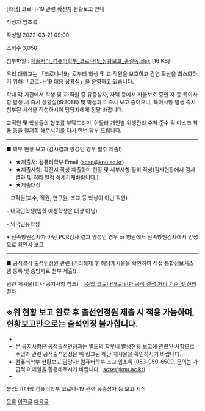 
[학생] 코로나-19 관련 확진자 현황보고 안내





작성자
임초록


작성일
2022-03-21 09:00


조회수
3,050


첨부파일 : [제출서식\_컴퓨터학부\_코로나19\_상황보고\_홍길동.xlsx](https://computer.knu.ac.kr/pack/bbs/down.php?f_name=Q0dUVllEWFdeVXBPcRYXbltIViY=&o_name=제출서식_컴퓨터학부_코로나19_상황보고_홍길동.xlsx&tbl=Site_BBS_25) [16 KB]


﻿﻿﻿﻿﻿﻿﻿﻿﻿﻿﻿﻿﻿﻿﻿﻿﻿﻿﻿﻿﻿﻿﻿﻿우리 대학교는 「코로나-19」로부터 학생 및 교‧직원을 보호하고 감염 확산을 최소화하기 위해 「코로나-19 대응 상황실」을 운영하고 있습니다. 

학내 각 기관에서 학생 및 교·직원 중 유증상자, 자택 등에서 자율보호 중인 자 등 특이사항 발생 시 즉시 상황실(☎2088) 및 학생과로 즉시 보고 중이오니, 특이사항 발생 즉시 첨부된 서식을 작성하시어 담당자에게 전달 바랍니다.  


  


교직원 및 학생들의 협조를 부탁드리며, 아울러 개인별 위생관리 수칙 준수 및 마스크 착용 등을 철저히 해주시기를 다시 한번 당부 드립니다.

--------------------------------------------------------------------  


■ 학부 현황 보고 (검사결과 양성인 경우 필수 제출!)

* ★제출처: 컴퓨터학부 Email (scse@knu.ac.kr)
* ★제출사항: 확진시 작성 제출하며 현황 및 세부사항 필히 작성(검사현황에서 검사결과 및 격리 일정 상세기재바랍니다.)
* ★제출대상

- 교직원(교수, 직원, 연구원, 조교 등 학생이 아닌 직원)

- 내국인학생(입학 예정학생은 대상 아님)

- 외국인유학생

※ 신속항원검사가 아닌 PCR검사 결과 양성인 경우 or 병원에서 신속항원검사에서 양성으로 확인시 보고

--------------------------------------------------------------------

■ 공적결석 출석인정원 관련 (격리해제 후 해당게시물을 확인하여 직접 통합정보시스템 등록 및 증빙자료 첨부 제출!)  


관련 게시물(학사 공지사항 참조) : [[수업]코로나19로 인한 공적 결석 처리 기준 및 신청절차](https://cse.knu.ac.kr/06_sub/02_sub_2.html?no=962&bbs_cmd=view&page=1&key=&keyfield=&category=&bbs_code=Site_BBS_26)  


※위 현황 보고 완료 후 출선인정원 제출 시 적용 가능하며, 현황보고만으로는 출석인정 불가합니다.  
--------------------------------------------------------------------

* 
* 본 공지사항은 공적출석인정과는 별도의 학부내 발생현황 보고에 관련된 사항으로 수업과 관련 공적출석인정은 위 링크된 해당 게시물을 확인하시기 바랍니다.
* 컴퓨터학부 현황보고 담당자: 컴퓨터학부 조교 임초록 (053-950-6509, 문의는 가급적 이메일을 활용해주시기 바랍니다.  scse@knu.ac.kr)
* 

붙임: IT대학 컴퓨터학부 코로나-19 관련 유증상자 등 보고 서식

  


  








[목록](https://computer.knu.ac.kr/06_sub/02_sub.html?key=&keyfield=&category=&page=1&bbs_code=Site_BBS_25)
[이전글](https://computer.knu.ac.kr/06_sub/02_sub.html?bbs_cmd=view&page=1&key=&keyfield=&category=&no=3691&bbs_code=Site_BBS_25)
[다음글](https://computer.knu.ac.kr/06_sub/02_sub.html?bbs_cmd=view&page=1&key=&keyfield=&category=&no=3693&bbs_code=Site_BBS_25)

















 